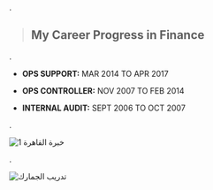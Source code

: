 .

> ## My Career Progress in Finance

.
- **OPS SUPPORT:**	MAR 2014 TO APR 2017




- **OPS CONTROLLER:** 	NOV 2007 TO FEB 2014	                                                                                                                                      




- **INTERNAL AUDIT:**	SEPT 2006 TO OCT 2007

.

![خبرة القاهرة 1](https://github.com/nancyalaswad90/nancyalaswad90/assets/36210723/03733aa3-db0a-463d-be9b-ab56a75a3632)


.


![تدريب الجمارك ](https://github.com/nancyalaswad90/nancyalaswad90/assets/36210723/d2020abe-dee5-4973-adf2-eb845d44f78d)
